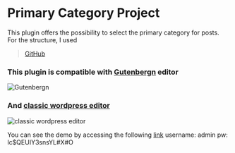 # Primary Category Project

This plugin offers the possibility to select the primary category for posts.
 For the structure, I used 
 > [GitHub](https://github.com/DevinVinson/wppb-demo-plugin) 
 
### This plugin is compatible with [Gutenbergn](https://github.com/WordPress/gutenbergn) editor  
 ![Gutenbergn]( http://primary-category.varunme.com/wp-content/uploads/2021/06/Screen-Shot-2021-06-24-at-7.46.08-PM.png)
 
### And [classic wordpress editor](https://github.com/WordPress/classic-editor)  
  ![classic wordpress editor]( http://primary-category.varunme.com/wp-content/uploads/2021/06/Screen-Shot-2021-06-24-at-7.47.14-PM.png)
 

 
 You can see the demo by accessing the following   [link](http://primary-category.varunme.com/wp-login.php) 
 username: admin 
 pw: lc$QEUIY3snsYL#X#O  





 
